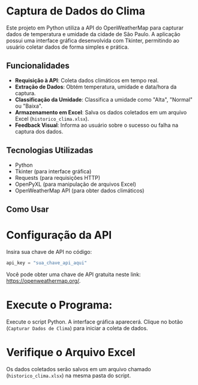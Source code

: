 # Captura de Dados do Clima

Este projeto em Python utiliza a API do OpenWeatherMap para capturar dados de temperatura e umidade da cidade de São Paulo. A aplicação possui uma interface gráfica desenvolvida com Tkinter, permitindo ao usuário coletar dados de forma simples e prática.

## Funcionalidades

- **Requisição à API**: Coleta dados climáticos em tempo real.
- **Extração de Dados**: Obtém temperatura, umidade e data/hora da captura.
- **Classificação da Umidade**: Classifica a umidade como "Alta", "Normal" ou "Baixa".
- **Armazenamento em Excel**: Salva os dados coletados em um arquivo Excel (`historico_clima.xlsx`).
- **Feedback Visual**: Informa ao usuário sobre o sucesso ou falha na captura dos dados.

## Tecnologias Utilizadas

- Python
- Tkinter (para interface gráfica)
- Requests (para requisições HTTP)
- OpenPyXL (para manipulação de arquivos Excel)
- OpenWeatherMap API (para obter dados climáticos)

## Como Usar

# Configuração da API

Insira sua chave de API no código:

```python
api_key = "sua_chave_api_aqui"
```

Você pode obter uma chave de API gratuita neste link: https://openweathermap.org/.

# Execute o Programa:
Execute o script Python. A interface gráfica aparecerá.
Clique no botão (`Capturar Dados de Clima`) para iniciar a coleta de dados.

# Verifique o Arquivo Excel
Os dados coletados serão salvos em um arquivo chamado (`historico_clima.xlsx`) na mesma pasta do script.
